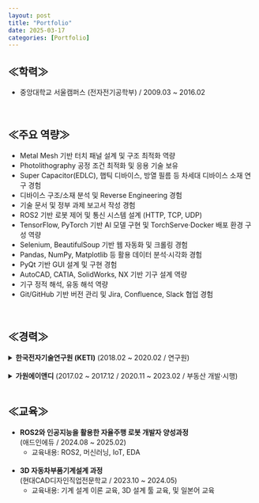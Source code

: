 ```yaml
---
layout: post
title: "Portfolio"
date: 2025-03-17
categories: [Portfolio]
---
```


## ≪학력≫
- 중앙대학교 서울캠퍼스 (전자전기공학부) / 2009.03 ~ 2016.02

<br>

## ≪주요 역량≫

- Metal Mesh 기반 터치 패널 설계 및 구조 최적화 역량  
- Photolithography 공정 조건 최적화 및 응용 기술 보유  
- Super Capacitor(EDLC), 햅틱 디바이스, 방열 필름 등 차세대 디바이스 소재 연구 경험  
- 디바이스 구조/소재 분석 및 Reverse Engineering 경험  
- 기술 문서 및 정부 과제 보고서 작성 경험  
- ROS2 기반 로봇 제어 및 통신 시스템 설계 (HTTP, TCP, UDP)  
- TensorFlow, PyTorch 기반 AI 모델 구현 및 TorchServe·Docker 배포 환경 구성 역량  
- Selenium, BeautifulSoup 기반 웹 자동화 및 크롤링 경험  
- Pandas, NumPy, Matplotlib 등 활용 데이터 분석·시각화 경험  
- PyQt 기반 GUI 설계 및 구현 경험  
- AutoCAD, CATIA, SolidWorks, NX 기반 기구 설계 역량
- 기구 정적 해석, 유동 해석 역량
- Git/GitHub 기반 버전 관리 및 Jira, Confluence, Slack 협업 경험


<br>

## ≪경력≫

<details>
<summary><strong> 한국전자기술연구원 (KETI)</strong>  (2018.02 ~ 2020.02 / 연구원)</summary><br>

<strong>(1) Metal Mesh 터치패널 개발</strong><br>
- 기존 ITO 전극의 느린 응답 속도 및 유연기판 부적합 문제 해결  <br>
- Metal Mesh 전극 구조 설계 및 Photolithography 공정 조건 최적화  <br>
- 고해상도 / 고주사율 / 플렉서블 디스플레이 제품 적용 가능성 확보  <br><br>

<strong>(2) 거울형 터치패널 개발</strong><br>
- Metal Mesh 전극 기반 Mirror Display용 터치패널 설계 및 공정 개발  <br>
- 고투과율·고반사율을 동시에 확보한 구조 설계  <br><br>

<strong>(3) Stylus Pen + 손 인식 단일 Layer 터치패널 개발</strong><br>
- Stylus Pen + 손 인식 가능한 단일 Layer 터치패널 설계  <br>
- Layer 축소로 공정 간소화 및 생산성 향상  <br>
- 정부 과제 목표 성과 달성  <br><br>

<strong>(4) 햅틱 디바이스 연구</strong><br>
- 전극 패턴 / 입력 파형 / 주파수 변화에 따른 감각 반응 실험 설계  <br>
- 자극 조건에 따라 사용자별 인지 감도 및 반응 다양성 확인  <br><br>

<strong>(5) Super Capacitor (EDLC) 연구</strong><br>
- EDLC 저에너지 밀도 문제 해결을 위한 실험 수행  <br>
- Separator 제거 → Spacer 구조로 대체  <br>
- 에너지 밀도 12~15% 향상이라는 유의미한 실험 결과 확보  <br><br>

<strong>(6) 분석 및 기술 문서 작성</strong><br>
- Apple iPhone, Samsung Galaxy 등 디바이스 구조 / 소재 분석  <br>
- 외부 의뢰 샘플에 대한 정밀 분석 및 분석 결과 제공  <br>
- 시험 결과 보고서 및 정부 과제 보고서 작성  <br><br>

<strong>(7) 설계 및 공정 / 장비 운용 역량</strong><br>
- 포토마스크 설계 역량 보유  <br>
- Photolithography 공정 조건 및 다양한 소재·두께·패턴에 대한 공정 최적화 수행 역량 보유  <br>
- 공정 및 분석 장비 전반에 대한 운용 능력 보유  <br>


| 장비 분류 | 장비 목록 |
|:--------------------------:|------------------------------------------------------------|
| 포토리소그래피 | Spin Coater, Mask Aligner |
| 디스플레이·반도체 공정 | DC Sputter, Thermal Evaporator, E-beam Evaporator, O₂ Plasma Asher |
| 분석·연구 | Optical Microscope, Confocal Microscope, AFM, Alpha Step, SEM, FE-SEM, FIB, CP |
| 기타 | Keithley Source Meter, Oscilloscope, Battery Cycler, Laser Repair System, Screen Printer, Laminator, LFA, FLIR Thermography Camera |

<br>

</details>

<br>

<details>
<summary><strong> 가원에이앤디</strong> (2017.02 ~ 2017.12 / 2020.11 ~ 2023.02 / 부동산 개발·시행)</summary><br>

<strong>(1) 부동산 개발 및 사업화</strong><br>
- 개발 잠재 토지 발굴 → 사업 기획 및 고객 판매까지 전 과정 수행  <br>
- 지역 여건 분석, 수요 예측, 사업성 검토  <br><br>

<strong>(2) 현장 및 인허가 업무</strong><br>
- 공사 현장 실무 관리 및 점검  <br>
- 토지 및 건축 도면 검토  <br>
- 각종 인허가 진행 업무 (지자체 협의, 서류 제출 등)

</details>

<br>

## ≪교육≫
- <strong>ROS2와 인공지능을 활용한 자율주행 로봇 개발자 양성과정</strong>  <br>
  (애드인에듀 / 2024.08 ~ 2025.02)  <br>
  - 교육내용: ROS2, 머신러닝, IoT, EDA  <br><br>
- <strong>3D 자동차부품기계설계 과정</strong>  <br>
  (현대CAD디자인직업전문학교 / 2023.10 ~ 2024.05)  <br>
  - 교육내용: 기계 설계 이론 교육, 3D 설계 툴 교육, 및 일본어 교육
